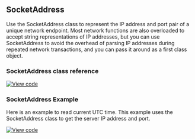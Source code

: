## SocketAddress

Use the SocketAddress class to represent the IP address and port pair of a unique network endpoint. Most network functions are also overloaded to accept string representations of IP addresses, but you can use SocketAddress to avoid the overhead of parsing IP addresses during repeated network transactions, and you can pass it around as a first class object.

### SocketAddress class reference

[![View code](https://www.mbed.com/embed/?type=library)](http://os-doc-builder.test.mbed.com/docs/v5.7/mbed-os-api-doxy/class_socket_address.html)

### SocketAddress Example

Here is an example to read current UTC time. This example uses the SocketAddress class to get the server IP address and port.

[![View code](https://www.mbed.com/embed/?url=https://os.mbed.com/teams/mbed_example/code/mbed-os-example-udp-sockets/)](https://os.mbed.com/teams/mbed_example/code/mbed-os-example-udp-sockets/file/cf516d904427/main.cpp)
